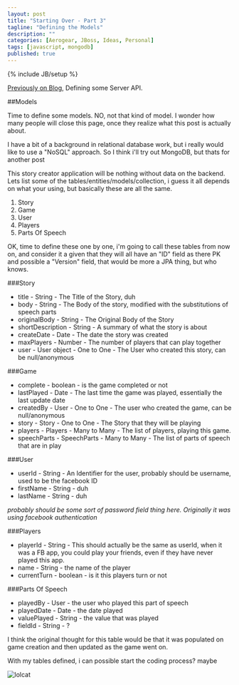 ```yaml
---
layout: post
title: "Starting Over - Part 3"
tagline: "Defining the Models"
description: ""
categories: [Aerogear, JBoss, Ideas, Personal]
tags: [javascript, mongodb]
published: true
---
```

{% include JB/setup %}

[Previously on Blog](/Aerogear/JBoss/Ideas/Personal/2012/11/22/start-over-2/),  Defining some Server API.


##Models

Time to define some models. NO, not that kind of model. I wonder how many people will close this page, once they realize what this post is actually about.

I have a bit of a background in relational database work, but i really would like to use a "NoSQL" approach.  So I think i'll try out MongoDB, but thats for another post

This story creator application will be nothing without data on the backend.  Lets list some of the tables/entities/models/collection,  i guess it all depends on what your using, but basically these are all the same.

1. Story
2. Game
3. User
4. Players
5. Parts Of Speech


OK, time to define these one by one,  i'm going to call these tables from now on, and consider it a given that they will all have an "ID" field as there PK and possible a "Version" field, that would be more a JPA thing,  but who knows.

###Story

* title - String - The Title of the Story, duh
* body - String - The Body of the story, modified with the substitutions of speech parts
* originalBody - String - The Original Body of the Story
* shortDescription - String - A summary of what the story is about
* createDate - Date - The date the story was created
* maxPlayers - Number - The number of players that can play together
* user - User object - One to One - The User who created this story, can be null/anonymous

###Game

* complete - boolean - is the game completed or not
* lastPlayed - Date - The last time the game was played,  essentially the last update date
* createdBy - User - One to One - The user who created the game, can be null/anonymous
* story - Story - One to One - The Story that they will be playing
* players - Players - Many to Many - The list of players, playing this game.
* speechParts - SpeechParts - Many to Many - The list of parts of speech that are in play

###User

* userId - String - An Identifier for the user, probably should be username, used to be the facebook ID
* firstName - String - duh
* lastName - String - duh

_probably should be some sort of password field thing here.  Originally it was using facebook authentication_

###Players

* playerId - String - This should actually be the same as userId, when it was a FB app, you could play your friends, even if they have never played this app.
* name - String - the name of the player
* currentTurn - boolean - is it this players turn or not

###Parts Of Speech

* playedBy - User - the user who played this part of speech
* playedDate - Date - the date played
* valuePlayed - String - the value that was played
* fieldId - String - ?

I think the original thought for this table would be that it was populated on game creation and then updated as the game went on.


With my tables defined, i can possible start the coding process?  maybe


![lolcat](http://i.chzbgr.com/completestore/2010/9/29/3edb46df-73ac-4383-9b9c-409cd1184fad.jpg)











